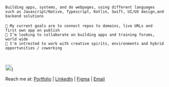 
`Building apps, systems, and do webpages, using different languages such as Javascript/Native, Typescript, Kotlin, Swift, UI/UX design,and backend solutions`
<br>
<br>
`🎯 My current goals are to connect repos to domains, live URLs and first own app on publish`
<br>
`💞️ I’m looking to collaborate on building apps and training forums, world wide`
<br>
`💼 I'm intrested to work with creative spirits, environments and hybrid opportunities / coworking`
<br>

<br>

[<img src="https://github.com/user-attachments/assets/b5321de8-5558-4b4a-b540-819dd002a404" width="20">]([https://yourwebsite.com))


Reach me at: [Portfolio](https://yourwebsite.com) |  [LinkedIn](https://linkedin.com/in/nataliesamaan)  |  [Figma](https://www.figma.com) | [Email](mailto:your.email@example.com)

<!---
ns-develops/ns-develops is a ✨ special ✨ repository because its `README.md` (this file) appears on your GitHub profile.
You can click the Preview link to take a look at your changes. 
- 👀 I’m interested in crud operations, systems, web development, building apps and new stuff!
- 📫 How to reach me test.tt9061030@gmail.com
`<p style="font-size:20px;"> <strong>Building apps, systems, and do webpages, using different languages such as Javascript/Native, Typescript, Kotlin, Swift, UI/UX design,and backend solutions </strong></p>`
